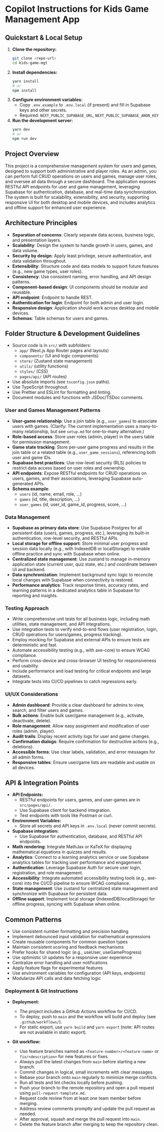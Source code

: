 # Copilot Instructions for Kids Game Management App

## Quickstart & Local Setup

1. **Clone the repository:**
   ```sh
   git clone <repo-url>
   cd kids-game-mgt
   ```
2. **Install dependencies:**
   ```sh
   yarn install
   # or
   npm install
   ```
3. **Configure environment variables:**
   - Copy `.env.example` to `.env.local` (if present) and fill in Supabase keys and other secrets.
   - Required: `NEXT_PUBLIC_SUPABASE_URL`, `NEXT_PUBLIC_SUPABASE_ANON_KEY`
4. **Run the development server:**
   ```sh
   yarn dev
   # or
   npm run dev
   ```

## Project Overview
This project is a comprehensive management system for users and games, designed to support both administrative and player roles. As an admin, you can perform full CRUD operations on users and games, manage user roles, and oversee all data through a secure dashboard. The application exposes RESTful API endpoints for user and game management, leveraging Supabase for authentication, database, and real-time data synchronization. The system is built for scalability, extensibility, and security, supporting responsive UI for both desktop and mobile devices, and includes analytics and offline support for enhanced user experience.

## Architecture Principles
- **Separation of concerns**: Clearly separate data access, business logic, and presentation layers.
- **Scalability**: Design the system to handle growth in users, games, and data volume.
- **Security by design**: Apply least privilege, secure authentication, and data validation throughout.
- **Extensibility**: Structure code and data models to support future features (e.g., new game types, user roles).
- **Consistency**: Use consistent naming, error handling, and API design patterns.
- **Component-based design**: UI components should be modular and reusable.
- **API endpoint**: Endpoint to handle REST.
- **Authentication for login**: Endpoint for both admin and user login.
- **Responsive design**: Application should work across desktop and mobile devices.
- **Schemas**: Table schemas for users and games.

## Folder Structure & Development Guidelines
- Source code is in `src/` with subfolders:
  - `app/` (Next.js App Router pages and layouts)
  - `components/` (UI and logic components)
  - `store/` (Zustand state management)
  - `utils/` (utility functions)
  - `styles/` (CSS)
  - `pages/api/` (API routes)
- Use absolute imports (see `tsconfig.json` paths).
- Use TypeScript throughout.
- Use Prettier and ESLint for formatting and linting.
- Document modules and functions with JSDoc/TSDoc comments.

### User and Games Management Patterns
- **User-game relationship**: Use a join table (e.g., `user_games`) to associate users with games. (Clarify: The current implementation uses a many-to-many relationship, but see `setup.md` for one-to-many alternative.)
- **Role-based access**: Store user roles (admin, player) in the users table for permission management.
- **Game state tracking**: Store per-user game progress and results in the join table or a related table (e.g., `user_game_sessions`), referencing both user and game IDs.
- **Supabase best practices**: Use row-level security (RLS) policies to restrict data access based on user roles and ownership.
- **API endpoints**: Expose RESTful endpoints for CRUD operations on users, games, and their associations, leveraging Supabase auto-generated APIs.
- **Schema example**:
    - `users` (id, name, email, role, ...)
    - `games` (id, title, description, ...)
    - `user_games` (id, user_id, game_id, progress, score, ...)

### Data Management
- **Supabase as primary data store**: Use Supabase Postgres for all persistent data (users, games, progress, etc.), leveraging its built-in authentication, row-level security, and RESTful APIs.
- **Local storage for offline support**: Store minimal user progress and session data locally (e.g., with IndexedDB or localStorage) to enable offline practice and sync with Supabase when online.
- **Centralized state management**: Use zustand to manage in-memory application state (current user, quiz state, etc.) and coordinate between UI and backend.
- **Data synchronization**: Implement background sync logic to reconcile local changes with Supabase when connectivity is restored.
- **Performance analytics**: Track response times, accuracy rates, and learning patterns in a dedicated analytics table in Supabase for reporting and insights.

### Testing Approach
- Write comprehensive unit tests for all business logic, including math utilities, state management, and API integrations.
- Use integration tests to verify end-to-end flows (user registration, login, CRUD operations for users/games, progress tracking).
- Employ mocking for Supabase and external APIs to ensure tests are deterministic and fast.
- Automate accessibility testing (e.g., with axe-core) to ensure WCAG compliance.
- Perform cross-device and cross-browser UI testing for responsiveness and usability.
- Include performance and load testing for critical endpoints and large datasets.
- Integrate tests into CI/CD pipelines to catch regressions early.

### UI/UX Considerations
- **Admin dashboard**: Provide a clear dashboard for admins to view, search, and filter users and games.
- **Bulk actions**: Enable bulk user/game management (e.g., activate, deactivate, delete).
- **Role management**: Allow easy assignment and modification of user roles (admin, player).
- **Audit trails**: Display recent activity logs for user and game changes.
- **Confirmation dialogs**: Require confirmation for destructive actions (e.g., deletions).
- **Accessible forms**: Use clear labels, validation, and error messages for all admin forms.
- **Responsive tables**: Ensure user/game lists are readable and usable on all devices.

## API & Integration Points
- **API Endpoints:**
  - RESTful endpoints for users, games, and user-games are in `src/pages/api/`.
  - Use Supabase client for backend integration.
  - Test endpoints with tools like Postman or curl.
- **Environment Variables:**
  - Store all secrets and API keys in `.env.local` (never commit secrets).
- **Supabase integration:**
  - Use Supabase for authentication, database, and RESTful API endpoints.
- **Math rendering**: Integrate MathJax or KaTeX for displaying mathematical equations in quizzes and results.
- **Analytics**: Connect to a learning analytics service or use Supabase analytics tables for tracking user performance and engagement.
- **Authentication**: Leverage Supabase Auth for secure user login, registration, and role management.
- **Accessibility**: Integrate automated accessibility testing tools (e.g., axe-core) into the CI/CD pipeline to ensure WCAG compliance.
- **State management**: Use zustand for centralized state management and synchronize with Supabase for persistent data.
- **Offline support**: Implement local storage (IndexedDB/localStorage) for offline progress, syncing with Supabase when online.

## Common Patterns
- Use consistent number formatting and precision handling
- Implement debounced input validation for mathematical expressions
- Create reusable components for common question types
- Maintain consistent scoring and feedback mechanisms
- Prefer hooks for shared logic (e.g., useUser, useGameProgress)
- Use optimistic UI updates for a responsive user experience
- Centralize error handling and user notifications
- Apply feature flags for experimental features
- Use environment variables for configuration (API keys, endpoints)
- Modularize API calls and data fetching logic

### Deployment & Git Instructions
- **Deployment:**
  - The project includes a GitHub Actions workflow for CI/CD.
  - To deploy, push to `main` and the workflow will build and deploy (see `.github/workflows/`).
  - For static export, use `yarn build` and `yarn export` (note: API routes are not available in static export).

- **Git workflow:**
  - Use feature branches named as `<feature-number>/<feature-name>` or `fix/<description>` for new features or fixes.
  - Always pull the latest changes from `main` before starting a new branch.
  - Commit changes in logical, small increments with clear messages.
  - Rebase your branch onto `main` regularly to minimize merge conflicts.
  - Run all tests and lint checks locally before pushing.
  - Push your branch to the remote repository and open a pull request using `pull-request-template.md`.
  - Request code review from at least one team member before merging.
  - Address review comments promptly and update the pull request as needed.
  - After approval, squash and merge the pull request into `main`.
  - Delete the feature branch after merging to keep the repository clean.
